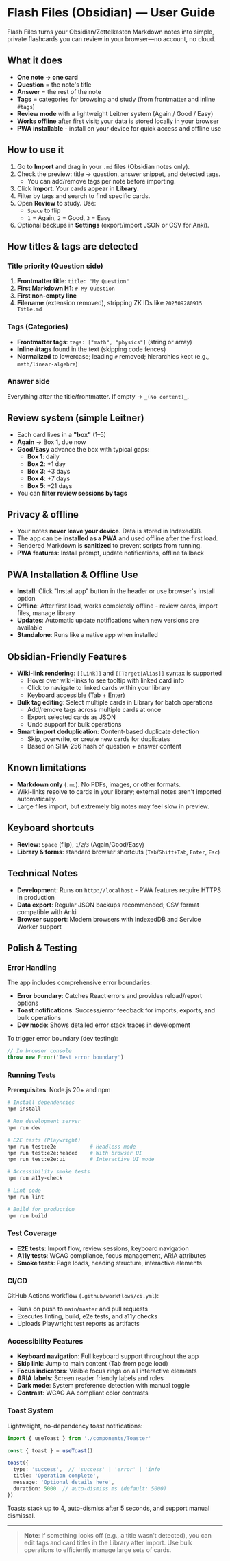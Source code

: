 # Flash Files (Obsidian) — User Guide

Flash Files turns your Obsidian/Zettelkasten Markdown notes into simple, private flashcards you can review in your browser—no account, no cloud.

## What it does

- **One note → one card**
- **Question** = the note's title
- **Answer** = the rest of the note
- **Tags** = categories for browsing and study (from frontmatter and inline `#tags`)
- **Review mode** with a lightweight Leitner system (Again / Good / Easy)
- **Works offline** after first visit; your data is stored locally in your browser
- **PWA installable** - install on your device for quick access and offline use

## How to use it

1. Go to **Import** and drag in your `.md` files (Obsidian notes only).
2. Check the preview: title → question, answer snippet, and detected tags.
   - You can add/remove tags per note before importing.
3. Click **Import**. Your cards appear in **Library**.
4. Filter by tags and search to find specific cards.
5. Open **Review** to study. Use:
   - `Space` to flip
   - `1` = Again, `2` = Good, `3` = Easy
6. Optional backups in **Settings** (export/import JSON or CSV for Anki).

## How titles & tags are detected

### Title priority (Question side)

1. **Frontmatter title**: `title: "My Question"`
2. **First Markdown H1**: `# My Question`
3. **First non-empty line**
4. **Filename** (extension removed), stripping ZK IDs like `202509280915 Title.md`

### Tags (Categories)

- **Frontmatter tags**: `tags: ["math", "physics"]` (string or array)
- **Inline #tags** found in the text (skipping code fences)
- **Normalized** to lowercase; leading `#` removed; hierarchies kept (e.g., `math/linear-algebra`)

### Answer side

Everything after the title/frontmatter. If empty → `_(No content)_`.

## Review system (simple Leitner)

- Each card lives in a **"box"** (1–5)
- **Again** → Box 1, due now
- **Good/Easy** advance the box with typical gaps:
  - **Box 1**: daily
  - **Box 2**: +1 day
  - **Box 3**: +3 days
  - **Box 4**: +7 days
  - **Box 5**: +21 days
- You can **filter review sessions by tags**

## Privacy & offline

- Your notes **never leave your device**. Data is stored in IndexedDB.
- The app can be **installed as a PWA** and used offline after the first load.
- Rendered Markdown is **sanitized** to prevent scripts from running.
- **PWA features**: Install prompt, update notifications, offline fallback

## PWA Installation & Offline Use

- **Install**: Click "Install app" button in the header or use browser's install option
- **Offline**: After first load, works completely offline - review cards, import files, manage library
- **Updates**: Automatic update notifications when new versions are available
- **Standalone**: Runs like a native app when installed

## Obsidian-Friendly Features

- **Wiki-link rendering**: `[[Link]]` and `[[Target|Alias]]` syntax is supported
  - Hover over wiki-links to see tooltip with linked card info
  - Click to navigate to linked cards within your library
  - Keyboard accessible (Tab + Enter)
- **Bulk tag editing**: Select multiple cards in Library for batch operations
  - Add/remove tags across multiple cards at once
  - Export selected cards as JSON
  - Undo support for bulk operations
- **Smart import deduplication**: Content-based duplicate detection
  - Skip, overwrite, or create new cards for duplicates
  - Based on SHA-256 hash of question + answer content

## Known limitations

- **Markdown only** (`.md`). No PDFs, images, or other formats.
- Wiki-links resolve to cards in your library; external notes aren't imported automatically.
- Large files import, but extremely big notes may feel slow in preview.

## Keyboard shortcuts

- **Review**: `Space` (flip), `1`/`2`/`3` (Again/Good/Easy)
- **Library & forms**: standard browser shortcuts (`Tab`/`Shift+Tab`, `Enter`, `Esc`)

## Technical Notes

- **Development**: Runs on `http://localhost` - PWA features require HTTPS in production
- **Data export**: Regular JSON backups recommended; CSV format compatible with Anki
- **Browser support**: Modern browsers with IndexedDB and Service Worker support

## Polish & Testing

### Error Handling

The app includes comprehensive error boundaries:
- **Error boundary**: Catches React errors and provides reload/report options
- **Toast notifications**: Success/error feedback for imports, exports, and bulk operations
- **Dev mode**: Shows detailed error stack traces in development

To trigger error boundary (dev testing):
```javascript
// In browser console
throw new Error('Test error boundary')
```

### Running Tests

**Prerequisites**: Node.js 20+ and npm

```bash
# Install dependencies
npm install

# Run development server
npm run dev

# E2E tests (Playwright)
npm run test:e2e           # Headless mode
npm run test:e2e:headed    # With browser UI
npm run test:e2e:ui        # Interactive UI mode

# Accessibility smoke tests
npm run a11y-check

# Lint code
npm run lint

# Build for production
npm run build
```

### Test Coverage

- **E2E tests**: Import flow, review sessions, keyboard navigation
- **A11y tests**: WCAG compliance, focus management, ARIA attributes
- **Smoke tests**: Page loads, heading structure, interactive elements

### CI/CD

GitHub Actions workflow (`.github/workflows/ci.yml`):
- Runs on push to `main`/`master` and pull requests
- Executes linting, build, e2e tests, and a11y checks
- Uploads Playwright test reports as artifacts

### Accessibility Features

- **Keyboard navigation**: Full keyboard support throughout the app
- **Skip link**: Jump to main content (Tab from page load)
- **Focus indicators**: Visible focus rings on all interactive elements
- **ARIA labels**: Screen reader friendly labels and roles
- **Dark mode**: System preference detection with manual toggle
- **Contrast**: WCAG AA compliant color contrasts

### Toast System

Lightweight, no-dependency toast notifications:
```typescript
import { useToast } from './components/Toaster'

const { toast } = useToast()

toast({
  type: 'success',  // 'success' | 'error' | 'info'
  title: 'Operation complete',
  message: 'Optional details here',
  duration: 5000  // auto-dismiss ms (default: 5000)
})
```

Toasts stack up to 4, auto-dismiss after 5 seconds, and support manual dismissal.

---

> **Note**: If something looks off (e.g., a title wasn't detected), you can edit tags and card titles in the Library after import. Use bulk operations to efficiently manage large sets of cards.